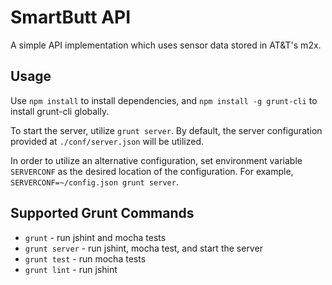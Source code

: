 # SmartButt API

A simple API implementation which uses sensor data stored in AT&T's m2x.

## Usage
Use `npm install` to install dependencies, and `npm install -g grunt-cli` to install grunt-cli globally.

To start the server, utilize `grunt server`. By default, the server configuration provided at `./conf/server.json` will be utilized.

In order to utilize an alternative configuration, set environment variable `SERVERCONF` as the desired location of the configuration. For example, `SERVERCONF=~/config.json grunt server`.

## Supported Grunt Commands
 * `grunt` - run jshint and mocha tests
 * `grunt server` - run jshint, mocha test, and start the server
 * `grunt test` - run mocha tests
 * `grunt lint` - run jshint
